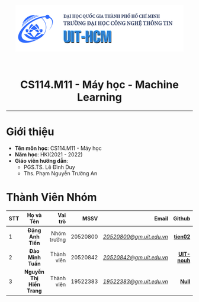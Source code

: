 <p align = "center">
    <a href = https://www.uit.edu.vn/ target = "blank">
        <img src="image/uit_logo.png" alt = "UIT - University of Information and Technology">
    </a>
</p>

</br>

<h1 align = "center"><b>CS114.M11 - Máy học - Machine Learning</b></h1>
<hr>

# Giới thiệu
* **Tên môn học**: CS114.M11 - Máy học
* **Năm học**: HKI(2021 - 2022) 
* **Giáo viên hướng dẫn**:
    * PGS.TS. Lê Đình Duy
    * Ths. Phạm Nguyễn Trường An	

# Thành Viên Nhóm
**STT** |  **Họ và Tên** |  **Vai trò** | **MSSV** | **Email** | **Github** |
| ----- |:--------------:| ------------:|---------:|----------:| ----------:|
1 | **Đặng Anh Tiến** | Nhóm trưởng | 20520800 | <a href = "mailto:20520800@gm.uit.edu.vn" target = "_blank">*20520800@gm.uit.edu.vn*</a> | <a href="https://github.com/tien02" target = "blank">__tien02__</a>|
2 | **Đào Minh Tuấn** | Thành viên | 20520842 | <a href = "mailto:20520842@gm.uit.edu.vn" target = "_blank">*20520842@gm.uit.edu.vn*</a> | <a href="https://github.com/UIT-nouh" target = "blank">__UIT-nouh__</a> |
3 | **Nguyễn Thị Hiền Trang** | Thành viên | 19522383 | <a href = "mailto:19522383@gm.uit.edu.vn" target = "_blank">*19522383@gm.uit.edu.vn*</a> | <a href="#" target = "blank">__Null__</a> |
